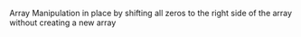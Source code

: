 Array Manipulation in place by shifting all zeros to the right side of the array without creating a new array
